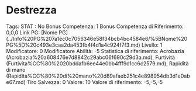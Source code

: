 # Destrezza

Tags: STAT
: No
Bonus Competenza: 1
Bonus Competenza di Riferimento: 0,0,0
Link PG: [Nome PG] (../Info%20PG%207a1ec0c7056346e58f34bcb4bc4584e6/%5BNome%20PG%5D%20c493e3caa2da453fb4f4d1a4c924f7f3.md)
Livello: 1
Modificatore: 0
Modificatore  Abilità: -5
Statistica di riferimento: Acrobazia (Acrobazia%20a608476e7d8842c29abc06f690c29d3a.md), Furtività (Furtivita%CC%80%2020bddafb6ee44e0bb4fff9c1cc6c2579.md), Rapidità di mano (Rapidita%CC%80%20di%20mano%20d89afaeb251c4e898954db3d1e0abe67.md)
Tiro Salvezza: 0
Valore: 10
Valore di riferimento: -5,-5,-5